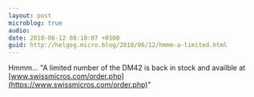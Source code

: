```yaml
---
layout: post
microblog: true
audio: 
date: 2018-06-12 08:10:07 +0100
guid: http://helgeg.micro.blog/2018/06/12/hmmm-a-limited.html
---
```

Hmmm... "A limited number of the DM42 is back in stock and availble at [www.swissmicros.com/order.php](https://www.swissmicros.com/order.php)"
